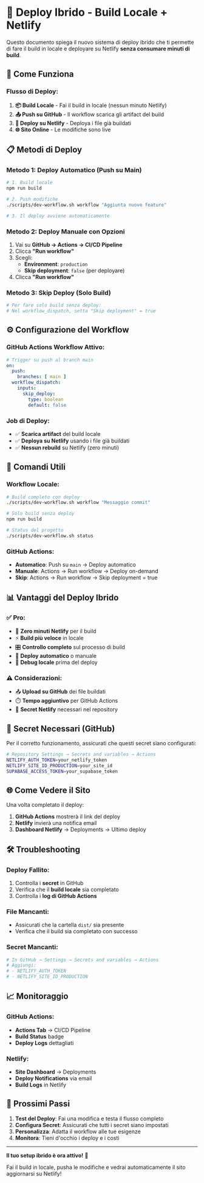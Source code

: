 # 🚀 Deploy Ibrido - Build Locale + Netlify

Questo documento spiega il nuovo sistema di deploy ibrido che ti permette di fare il build in locale e deployare su Netlify **senza consumare minuti di build**.

## 🎯 Come Funziona

### Flusso di Deploy:
1. **📦 Build Locale** - Fai il build in locale (nessun minuto Netlify)
2. **📤 Push su GitHub** - Il workflow scarica gli artifact del build
3. **🚀 Deploy su Netlify** - Deploya i file già buildati
4. **🌐 Sito Online** - Le modifiche sono live

## 📋 Metodi di Deploy

### **Metodo 1: Deploy Automatico (Push su Main)**
```bash
# 1. Build locale
npm run build

# 2. Push modifiche
./scripts/dev-workflow.sh workflow "Aggiunta nuove feature"

# 3. Il deploy avviene automaticamente
```

### **Metodo 2: Deploy Manuale con Opzioni**
1. Vai su **GitHub → Actions → CI/CD Pipeline**
2. Clicca **"Run workflow"**
3. Scegli:
   - **Environment**: `production`
   - **Skip deployment**: `false` (per deployare)
4. Clicca **"Run workflow"**

### **Metodo 3: Skip Deploy (Solo Build)**
```bash
# Per fare solo build senza deploy:
# Nel workflow_dispatch, setta "Skip deployment" = true
```

## ⚙️ Configurazione del Workflow

### GitHub Actions Workflow Attivo:
```yaml
# Trigger su push al branch main
on:
  push:
    branches: [ main ]
  workflow_dispatch:
    inputs:
      skip_deploy:
        type: boolean
        default: false
```

### Job di Deploy:
- ✅ **Scarica artifact** del build locale
- ✅ **Deploya su Netlify** usando i file già buildati
- ✅ **Nessun rebuild** su Netlify (zero minuti)

## 🔧 Comandi Utili

### Workflow Locale:
```bash
# Build completo con deploy
./scripts/dev-workflow.sh workflow "Messaggio commit"

# Solo build senza deploy
npm run build

# Status del progetto
./scripts/dev-workflow.sh status
```

### GitHub Actions:
- **Automatico**: Push su `main` → Deploy automatico
- **Manuale**: Actions → Run workflow → Deploy on-demand
- **Skip**: Actions → Run workflow → Skip deployment = true

## 📊 Vantaggi del Deploy Ibrido

### ✅ **Pro:**
- 🚫 **Zero minuti Netlify** per il build
- ⚡ **Build più veloce** in locale
- 🎛️ **Controllo completo** sul processo di build
- 🔄 **Deploy automatico** o manuale
- 📝 **Debug locale** prima del deploy

### ⚠️ **Considerazioni:**
- 📤 **Upload su GitHub** dei file buildati
- ⏱️ **Tempo aggiuntivo** per GitHub Actions
- 🔐 **Secret Netlify** necessari nel repository

## 🔑 Secret Necessari (GitHub)

Per il corretto funzionamento, assicurati che questi secret siano configurati:

```bash
# Repository Settings → Secrets and variables → Actions
NETLIFY_AUTH_TOKEN=your_netlify_token
NETLIFY_SITE_ID_PRODUCTION=your_site_id
SUPABASE_ACCESS_TOKEN=your_supabase_token
```

## 🌐 Come Vedere il Sito

Una volta completato il deploy:
1. **GitHub Actions** mostrerà il link del deploy
2. **Netlify** invierà una notifica email
3. **Dashboard Netlify** → Deployments → Ultimo deploy

## 🛠️ Troubleshooting

### **Deploy Fallito:**
1. Controlla i **secret** in GitHub
2. Verifica che il **build locale** sia completato
3. Controlla i **log di GitHub Actions**

### **File Mancanti:**
- Assicurati che la cartella `dist/` sia presente
- Verifica che il build sia completato con successo

### **Secret Mancanti:**
```bash
# In GitHub → Settings → Secrets and variables → Actions
# Aggiungi:
# - NETLIFY_AUTH_TOKEN
# - NETLIFY_SITE_ID_PRODUCTION
```

## 📈 Monitoraggio

### GitHub Actions:
- **Actions Tab** → CI/CD Pipeline
- **Build Status** badge
- **Deploy Logs** dettagliati

### Netlify:
- **Site Dashboard** → Deployments
- **Deploy Notifications** via email
- **Build Logs** in Netlify

## 🎉 Prossimi Passi

1. **Test del Deploy**: Fai una modifica e testa il flusso completo
2. **Configura Secret**: Assicurati che tutti i secret siano impostati
3. **Personalizza**: Adatta il workflow alle tue esigenze
4. **Monitora**: Tieni d'occhio i deploy e i costi

---

**Il tuo setup ibrido è ora attivo!** 🚀

Fai il build in locale, pusha le modifiche e vedrai automaticamente il sito aggiornarsi su Netlify!
